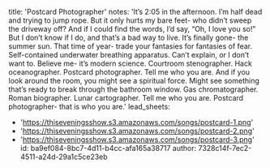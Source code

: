 title: 'Postcard Photographer'
notes: 'It’s 2:05 in the afternoon. I’m half dead and trying to jump rope. But it only hurts my bare feet- who didn’t sweep the driveway off? And if I could find the words, I’d say, “Oh, I love you so!” But I don’t know if I do, and that’s a bad way to live. It’s finally gone- the summer sun. That time of year- trade your fantasies for fantasies of fear. Self-contained underwater breathing apparatus. Can’t explain, or I don’t want to. Believe me- it’s modern science. Courtroom stenographer. Hack oceanographer. Postcard photographer. Tell me who you are. And if you look around the room, you might see a spiritual force. Might see something that’s ready to break through the bathroom window. Gas chromatographer. Roman biographer. Lunar cartographer. Tell me who you are. Postcard photographer- that is who you are.'
lead_sheets:
  - 'https://thiseveningsshow.s3.amazonaws.com/songs/postcard-1.png'
  - 'https://thiseveningsshow.s3.amazonaws.com/songs/postcard-2.png'
  - 'https://thiseveningsshow.s3.amazonaws.com/songs/postcard-3.png'
id: ba9ef084-8bc7-4d11-b4cc-afa165a38717
author: 7328c14f-7ec2-4511-a24d-29a1c5ce23eb
